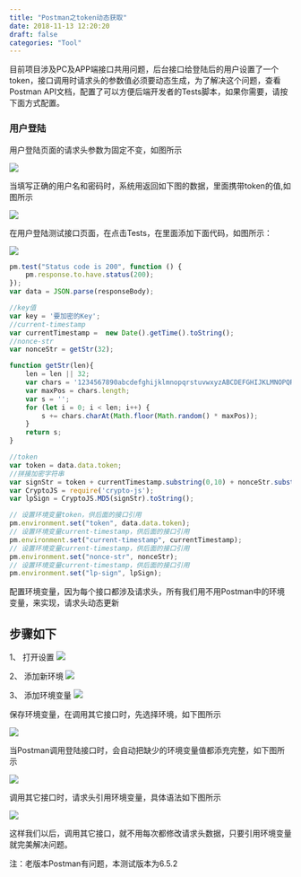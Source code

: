 ```yaml
---
title: "Postman之token动态获取"
date: 2018-11-13 12:20:20
draft: false
categories: "Tool"
---
```

目前项目涉及PC及APP端接口共用问题，后台接口给登陆后的用户设置了一个token，接口调用时请求头的参数值必须要动态生成，为了解决这个问题，查看Postman API文档，配置了可以方便后端开发者的Tests脚本，如果你需要，请按下面方式配置。

### 用户登陆

用户登陆页面的请求头参数为固定不变，如图所示

![](https://ueyao.github.io/image-hosting/blog/2018/11/12/2018-11-12-5.36.35.png)

当填写正确的用户名和密码时，系统用返回如下图的数据，里面携带token的值,如图所示

![](https://ueyao.github.io/image-hosting/blog/2018/11/12/2018-11-12-5.49.47.png)

在用户登陆测试接口页面，在点击Tests，在里面添加下面代码，如图所示：

![](https://ueyao.github.io/image-hosting/blog/2018/11/12/2018-11-12-5.51.36.png)

``` javascript
pm.test("Status code is 200", function () {
    pm.response.to.have.status(200);
});
var data = JSON.parse(responseBody);

//key值
var key = '要加密的Key';
//current-timestamp
var currentTimestamp =  new Date().getTime().toString();
//nonce-str
var nonceStr = getStr(32);

function getStr(len){
    len = len || 32;
    var chars = '1234567890abcdefghijklmnopqrstuvwxyzABCDEFGHIJKLMNOPQRSTUVWXYZ';
    var maxPos = chars.length;
    var s = '';
    for (let i = 0; i < len; i++) {
        s += chars.charAt(Math.floor(Math.random() * maxPos));
    }
    return s;
}

//token
var token = data.data.token;
//拼接加密字符串
var signStr = token + currentTimestamp.substring(0,10) + nonceStr.substring(0,16) + key;
var CryptoJS = require('crypto-js');
var lpSign = CryptoJS.MD5(signStr).toString();

// 设置环境变量token，供后面的接口引用
pm.environment.set("token", data.data.token);
// 设置环境变量current-timestamp，供后面的接口引用
pm.environment.set("current-timestamp", currentTimestamp);
// 设置环境变量current-timestamp，供后面的接口引用
pm.environment.set("nonce-str", nonceStr);
// 设置环境变量current-timestamp，供后面的接口引用
pm.environment.set("lp-sign", lpSign);
```

配置环境变量，因为每个接口都涉及请求头，所有我们用不用Postman中的环境变量，来实现，请求头动态更新

## 步骤如下
1、 打开设置
![](https://ueyao.github.io/image-hosting/blog/2018/11/12/2018-11-12-5.55.52.png)

2、 添加新环境
![](https://ueyao.github.io/image-hosting/blog/2018/11/12/2018-11-12-5.59.36.png)

3、 添加环境变量
![](https://ueyao.github.io/image-hosting/blog/2018/11/12/2018-11-12-7.14.38.png)

保存环境变量，在调用其它接口时，先选择环境，如下图所示

![](https://ueyao.github.io/image-hosting/blog/2018/11/12/2018-11-12-7.18.57.png)

当Postman调用登陆接口时，会自动把缺少的环境变量值都添充完整，如下图所示

![](https://ueyao.github.io/image-hosting/blog/2018/11/12/2018-11-12-7.24.30.png)

调用其它接口时，请求头引用环境变量，具体语法如下图所示

![](https://ueyao.github.io/image-hosting/blog/2018/11/12/2018-11-12-8.05.02.png)

这样我们以后，调用其它接口，就不用每次都修改请求头数据，只要引用环境变量就完美解决问题。

注：老版本Postman有问题，本测试版本为6.5.2